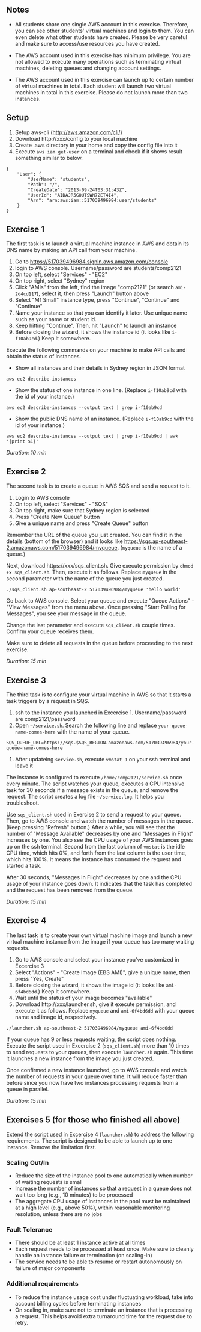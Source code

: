## Notes

- All students share one single AWS account in this exercise. Therefore, you can see other
students' virtual machines and login to them. You can even delete what other students have created.
Please be very careful and make sure to access/use resources you have created.

- The AWS account used in this exercise has minimum privilege. You are not allowed to execute many
operations such as terminating virtual machines, deleting queues and changing account settings.

- The AWS account used in this exercise can launch up to certain number of virtual machines in total.
Each student will launch two virtual machines in total in this exercise. Please do not launch more than two
instances.



## Setup

1. Setup aws-cli (http://aws.amazon.com/cli/)
1. Download http://xxx/config to your local machine
1. Create .aws directory in your home and copy the config file into it
1. Execute `aws iam get-user` on a terminal and check if it shows result something similar to below.

```
{
    "User": {
        "UserName": "students", 
        "Path": "/", 
        "CreateDate": "2013-09-24T03:31:43Z", 
        "UserId": "AIDAJR5GOUTSWN72ET4I4", 
        "Arn": "arn:aws:iam::517039496984:user/students"
    }
}
```


## Exercise 1

The first task is to launch a virtual machine instance in AWS and obtain its DNS name by making an API call from your machine.

1. Go to https://517039496984.signin.aws.amazon.com/console
1. login to AWS console. Username/password are students/comp2121
1. On top left, select "Services" - "EC2"
1. On top right, select "Sydney" region
1. Click "AMIs" from the left, find the image "comp2121" (or search `ami-2d4cd117`), select it, then press "Launch" button above
1. Select "M1 Small" instance type, press "Continue", "Continue" and "Continue"
1. Name your instance so that you can identify it later. Use unique name such as your name or student id.
1. Keep hitting "Continue". Then, hit "Launch" to launch an instance
1. Before closing the wizard, it shows the instance id (it looks like `i-f10ab9cd`.) Keep it somewhere.

Execute the following commands on your machine to make API calls and obtain the status of instances.

- Show all instances and their details in Sydney region in JSON format
```
aws ec2 describe-instances
```

- Show the status of one instance in one line. (Replace `i-f10ab9cd` with the id of your instance.)
```
aws ec2 describe-instances --output text | grep i-f10ab9cd
```

- Show the public DNS name of an instance. (Replace `i-f10ab9cd` with the id of your instance.)
```
aws ec2 describe-instances --output text | grep i-f10ab9cd | awk '{print $1}'
```

*Duration: 10 min*



## Exercise 2

The second task is to create a queue in AWS SQS and send a request to it.

1. Login to AWS console
1. On top left, select "Services" - "SQS"
1. On top right, make sure that Sydney region is selected
1. Press "Create New Queue" button
1. Give a unique name and press "Create Queue" button

Remember the URL of the queue you just created. You can find it in the details (bottom of the browser) and it looks like https://sqs.ap-southeast-2.amazonaws.com/517039496984/myqueue. (`myqueue` is the name of a queue.)

Next, download https://xxx/sqs_client.sh. Give execute permission by `chmod +x sqs_client.sh`. Then, execute it as follows.
Replace `myqueue` in the second parameter with the name of the queue you just created.

```
./sqs_client.sh ap-southeast-2 517039496984/myqueue 'hello world'
```

Go back to AWS console. Select your queue and execute "Queue Actions" - "View Messages" from the menu above.
Once pressing "Start Polling for Messages", you see your message in the queue.

Change the last parameter and execute `sqs_client.sh` couple times. Confirm your queue receives them.

Make sure to delete all requests in the queue before proceeding to the next exercise.

*Duration: 15 min*


## Exercise 3

The third task is to configure your virtual machine in AWS so that it starts a task triggers by a request in SQS.

1. ssh to the instance you launched in Excercise 1. Username/password are comp2121/password
1. Open `~/service.sh`. Search the following line and replace `your-queue-name-comes-here` with the name of your queue.
```
SQS_QUEUE_URL=https://sqs.$SQS_REGION.amazonaws.com/517039496984/your-queue-name-comes-here
```
1. After updateing `service.sh`, execute `vmstat 1` on your ssh terminal and leave it

The instance is configured to execute `/home/comp2121/service.sh` once every minute. The script watches your queue, executes
a CPU intensive task for 30 seconds if a message exists in the queue, and remove the request. The script creates a log file `~/service.log`.
It helps you troubleshoot.

Use `sqs_client.sh` used in Exercise 2 to send a request to your queue. Then, go to AWS console and watch
the number of messages in the queue. (Keep pressing "Refresh" button.) After a while, you will see that the
number of "Message Available" decreases by one and "Messages in Flight" increases by one. You also see the CPU
usage of your AWS instances goes up on the ssh terminal. Second from the last column of `vmstat` is the idle CPU time,
which hits 0%, and forth from the last column is the user time, which hits 100%. It means the instance has consumed
the request and started a task.

After 30 seconds, "Messages in Flight" decreases by one and the CPU usage of your instance goes down.
It indicates that the task has completed and the request has been removed from the queue.

*Duration: 15 min*


## Exercise 4

The last task is to create your own virtual machine image and launch a new virtual machine instance from the image
if your queue has too many waiting requests.

1. Go to AWS console and select your instance you've customized in Excercise 3
1. Select "Actions" - "Create Image (EBS AMI)", give a unique name, then press "Yes, Create"
1. Before closing the wizard, it shows the image id (it looks like `ami-6f4bd6dd`.) Keep it somewhere.
1. Wait until the status of your image becomes "available"
1. Download http://xxx/launcher.sh, give it execute permission, and execute it as follows.
   Replace `myqueue` and `ami-6f4bd6dd` with your queue name and image id, respectively.
```
./launcher.sh ap-southeast-2 517039496984/myqueue ami-6f4bd6dd
```

If your queue has 9 or less requests waiting, the script does nothing. Execute the script used in Excercise 2 (`sqs_client.sh`)
more than 10 times to send requests to your queues, then execute `launcher.sh` again. This time it launches a new instance from
the image you just created.

Once confirmed a new instance launched, go to AWS console and watch the number of requests in your queue over time.
It will reduce faster than before since you now have two instances processing requests from a queue in parallel.


*Duration: 15 min*


## Exercises 5 (for those who finished all above)

Extend the script used in Excercise 4 (`launcher.sh`) to address the following requirements.
The script is designed to be able to launch up to one instance. Remove the limitation first.

### Scaling Out/In

- Reduce the size of the instance pool to one automatically when number of waiting requests is small
- Increase the number of instances so that a request in a queue does not wait too long (e.g., 10 minutes) to be processed
- The aggregate CPU usage of instances in the pool must be maintained at a high level (e.g., above 50%), within reasonable monitoring resolution, unless there are no jobs

### Fault Tolerance

- There should be at least 1 instance active at all times
- Each request needs to be processed at least once. Make sure to cleanly handle an instance failure or termination (on scaling-in)
- The service needs to be able to resume or restart autonomously on failure of major components

### Additional requirements

- To reduce the instance usage cost under fluctuating workload, take into account billing cycles before terminating instances
- On scaling in, make sure not to terminate an instance that is processing a request. This helps avoid extra turnaround time for the request due to retry.
